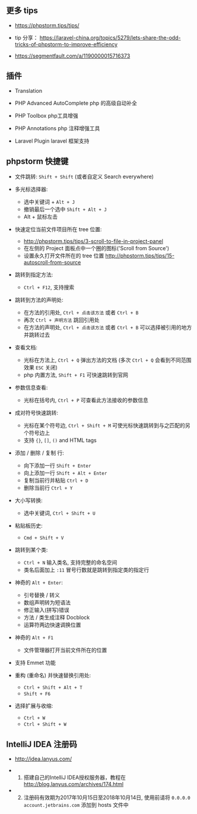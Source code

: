 ## 更多 tips
* https://phpstorm.tips/tips/

* tip 分享： https://laravel-china.org/topics/5279/lets-share-the-odd-tricks-of-phpstorm-to-improve-efficiency

* https://segmentfault.com/a/1190000015716373


## 插件
* Translation

* PHP Advanced AutoComplete php 的高级自动补全

* PHP Toolbox php工具增强

* PHP Annotations php 注释增强工具

* Laravel Plugin laravel 框架支持


## phpstorm 快捷键
* 文件跳转: `Shift + Shift` (或者自定义 Search everywhere)


* 多光标选择器:
    * 选中关键词 + `Alt + J`
    * 撤销最后一个选中 `Shift + Alt + J`
    * Alt + 鼠标左击


* 快速定位当前文件项目所在 tree 位置:
    * http://phpstorm.tips/tips/3-scroll-to-file-in-project-panel
    * 在左侧的 Project 面板点中一个圈的图标('Scroll from Source')
    * 设置永久打开文件所在的 tree 位置 http://phpstorm.tips/tips/15-autoscroll-from-source


* 跳转到指定方法:
    * `Ctrl + F12`, 支持搜索


* 跳转到方法的声明处:
    * 在方法的引用处, `Ctrl + 点击该方法` 或者 `Ctrl + B`
    * 再次 `Ctrl + 声明方法` 跳回引用处
    * 在方法的声明处, `Ctrl + 点击该方法` 或者 `Ctrl + B` 可以选择被引用的地方并跳转过去


* 查看文档:
    * 光标在方法上, `Ctrl + Q` 弹出方法的文档 (多次 `Ctrl + Q` 会看到不同范围效果 `ESC` 关闭)
    * php 内置方法, `Shift + F1` 可快速跳转到官网


* 参数信息查看:
    * 光标在括号内, `Ctrl + P` 可查看此方法接收的参数信息


* 成对符号快速跳转:
    * 光标在某个符号边, `Ctrl + Shift + M` 可使光标快速跳转到与之匹配的另个符号边上
    * 支持 `{}`, `[]`, `()` and HTML tags


* 添加 / 删除 / 复制 行:
    * 向下添加一行 `Shift + Enter`
    * 向上添加一行 `Shift + Alt + Enter`
    * 复制当前行并粘贴 `Ctrl + D`
    * 删除当前行 `Ctrl + Y`


* 大小写转换:
    * 选中关键词, `Ctrl + Shift + U`


* 粘贴板历史:
    * `Cmd + Shift + V`


* 跳转到某个类:
    * `Ctrl + N` 输入类名, 支持完整的命名空间
    * 类名后面加上 `:11` 冒号行数就是跳转到指定类的指定行


* 神奇的 `Alt + Enter`:
    * 引号替换 / 转义
    * 数组声明转为短语法
    * 修正输入(拼写)错误
    * 方法 / 类生成注释 Docblock
    * 运算符两边快速调换位置


* 神奇的 `Alt + F1`
    * 文件管理器打开当前文件所在的位置


* 支持 Emmet 功能


* 重构 (重命名) 并快速替换引用处:
    * `Ctrl + Shift + Alt + T`
    * `Shift + F6`


* 选择扩展与收缩:
    * `Ctrl + W`
    * `Ctrl + Shift + W`


## IntelliJ IDEA 注册码
* http://idea.lanyus.com/

* 1. 搭建自己的IntelliJ IDEA授权服务器，教程在 http://blog.lanyus.com/archives/174.html

* 2. 注册码有效期为2017年10月15日至2018年10月14日, 使用前请将 `0.0.0.0 account.jetbrains.com` 添加到 hosts 文件中

